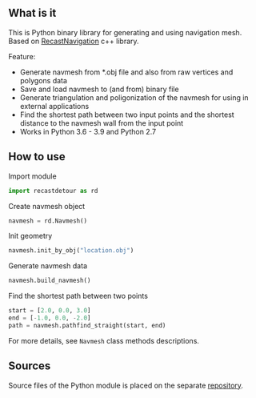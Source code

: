 ## What is it

This is Python binary library for generating and using navigation mesh. Based on [RecastNavigation](https://github.com/recastnavigation/recastnavigation) c++ library.

Feature:
* Generate navmesh from *.obj file and also from raw vertices and polygons data
* Save and load navmesh to (and from) binary file
* Generate triangulation and poligonization of the navmesh for using in external applications
* Find the shortest path between two input points and the shortest distance to the navmesh wall from the input point
* Works in Python 3.6 - 3.9 and Python 2.7

## How to use

Import module

```python
import recastdetour as rd
```

Create navmesh object

```python
navmesh = rd.Navmesh()
```

Init geometry

```python
navmesh.init_by_obj("location.obj")
```

Generate navmesh data

```python
navmesh.build_navmesh()
```

Find the shortest path between two points

```python
start = [2.0, 0.0, 3.0]
end = [-1.0, 0.0, -2.0]
path = navmesh.pathfind_straight(start, end)
```

For more details, see ```Navmesh``` class methods descriptions.

## Sources

Source files of the Python module is placed on the separate [repository](https://github.com/Tugcga/PyRecastDetour-Sources).